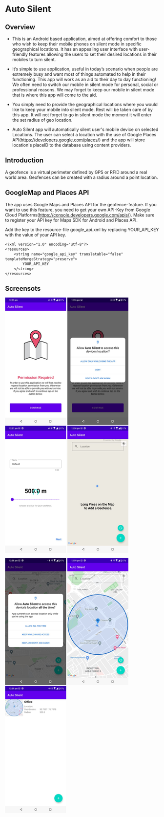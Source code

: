 # Auto Silent

## Overview

- This is an Android based application, aimed at offering comfort to those who wish to keep their mobile phones on silent mode in specific geographical locations. It has an appealing user interface with user-friendly features allowing the users to set their desired locations in their mobiles to turn silent.

- It’s simple to use application, useful in today’s scenario when people are extremely busy and want most of things automated to help in their functioning. This app will work as an aid to their day to day functioning! We often need to switch our mobile in silent mode for personal, social or professional reasons. We may forget to keep our mobile in silent mode that is where this app will come to the aid.

- You simply need to provide the geographical locations where you would like to keep your mobile into silent mode. Rest will be taken care of by this app. It will not forget to go in silent mode the moment it  will enter the set radius of geo location.

- Auto Silent app will automatically silent user's mobile device on selected Locations. The user can select a location with the use of Google Places API(https://developers.google.com/places/) and the app will store location's placeID to the database using content providers.

## Introduction

A geofence is a virtual perimeter defined by GPS or RFID around a real world area. Geofences can be created with a radius around a point location.

## GoogleMap and Places API

The app uses Google Maps and Places API for the geofence-feature. If you want to use this feature, you need to get your own API-Key from Google Cloud Platforms(<https://console.developers.google.com/apis/>). Make sure to register your API key for Maps SDK for Android and Places API.

Add the key to the resource-file google_api.xml by replacing YOUR_API_KEY with the value of your API key.

```
<?xml version="1.0" encoding="utf-8"?>
<resources>
    <string name="google_api_key" translatable="false" templateMergeStrategy="preserve">
        YOUR_API_KEY
    </string>
</resources>
```

## Screensots

<p float="left">
    <img src="screenshots/1.jpeg" alt="Screenshot" width="200" height="auto">
    <img src="screenshots/2.jpeg" alt="Screenshot" width="200" height="auto">
    <img src="screenshots/3.jpeg" alt="Screenshot" width="200" height="auto">
    <img src="screenshots/4.jpeg" alt="Screenshot" width="200" height="auto">
</p>

<p float="left">
    <img src="screenshots/5.jpeg" alt="Screenshot" width="200" height="auto">
    <img src="screenshots/6.jpeg" alt="Screenshot" width="200" height="auto">
    <img src="screenshots/7.jpeg" alt="Screenshot" width="200" height="auto">
</p>
